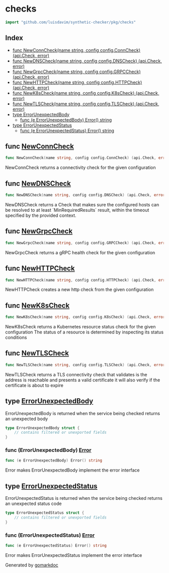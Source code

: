 <!-- Code generated by gomarkdoc. DO NOT EDIT -->

# checks

```go
import "github.com/luisdavim/synthetic-checker/pkg/checks"
```

## Index

- [func NewConnCheck(name string, config config.ConnCheck) (api.Check, error)](<#func-newconncheck>)
- [func NewDNSCheck(name string, config config.DNSCheck) (api.Check, error)](<#func-newdnscheck>)
- [func NewGrpcCheck(name string, config config.GRPCCheck) (api.Check, error)](<#func-newgrpccheck>)
- [func NewHTTPCheck(name string, config config.HTTPCheck) (api.Check, error)](<#func-newhttpcheck>)
- [func NewK8sCheck(name string, config config.K8sCheck) (api.Check, error)](<#func-newk8scheck>)
- [func NewTLSCheck(name string, config config.TLSCheck) (api.Check, error)](<#func-newtlscheck>)
- [type ErrorUnexpectedBody](<#type-errorunexpectedbody>)
  - [func (e ErrorUnexpectedBody) Error() string](<#func-errorunexpectedbody-error>)
- [type ErrorUnexpectedStatus](<#type-errorunexpectedstatus>)
  - [func (e ErrorUnexpectedStatus) Error() string](<#func-errorunexpectedstatus-error>)


## func [NewConnCheck](<https://github.com/luisdavim/synthetic-checker/blob/main/pkg/checks/conn.go#L21>)

```go
func NewConnCheck(name string, config config.ConnCheck) (api.Check, error)
```

NewConnCheck returns a connectivity check for the given configuration

## func [NewDNSCheck](<https://github.com/luisdavim/synthetic-checker/blob/main/pkg/checks/dns.go#L22>)

```go
func NewDNSCheck(name string, config config.DNSCheck) (api.Check, error)
```

NewDNSCheck returns a Check that makes sure the configured hosts can be resolved to at least \`MinRequiredResults\` result, within the timeout specified by the provided context.

## func [NewGrpcCheck](<https://github.com/luisdavim/synthetic-checker/blob/main/pkg/checks/grpc.go#L66>)

```go
func NewGrpcCheck(name string, config config.GRPCCheck) (api.Check, error)
```

NewGrpcCheck returns a gRPC health check for the given configuration

## func [NewHTTPCheck](<https://github.com/luisdavim/synthetic-checker/blob/main/pkg/checks/http.go#L47>)

```go
func NewHTTPCheck(name string, config config.HTTPCheck) (api.Check, error)
```

NewHTTPCheck creates a new http check from the given configuration

## func [NewK8sCheck](<https://github.com/luisdavim/synthetic-checker/blob/main/pkg/checks/k8s.go#L32>)

```go
func NewK8sCheck(name string, config config.K8sCheck) (api.Check, error)
```

NewK8sCheck returns a Kubernetes resource status check for the given configuration The status of a resource is determined by inspecting its status conditions

## func [NewTLSCheck](<https://github.com/luisdavim/synthetic-checker/blob/main/pkg/checks/tls.go#L24>)

```go
func NewTLSCheck(name string, config config.TLSCheck) (api.Check, error)
```

NewTLSCheck returns a TLS connectivity check that validates is the address is reachable and presents a valid certificate it will also verify if the certificate is about to expire

## type [ErrorUnexpectedBody](<https://github.com/luisdavim/synthetic-checker/blob/main/pkg/checks/http.go#L36-L39>)

ErrorUnexpectedBody is returned when the service being checked returns an unexpected body

```go
type ErrorUnexpectedBody struct {
    // contains filtered or unexported fields
}
```

### func \(ErrorUnexpectedBody\) [Error](<https://github.com/luisdavim/synthetic-checker/blob/main/pkg/checks/http.go#L42>)

```go
func (e ErrorUnexpectedBody) Error() string
```

Error makes ErrorUnexpectedBody implement the error interface

## type [ErrorUnexpectedStatus](<https://github.com/luisdavim/synthetic-checker/blob/main/pkg/checks/http.go#L25-L28>)

ErrorUnexpectedStatus is returned when the service being checked returns an unexpected status code

```go
type ErrorUnexpectedStatus struct {
    // contains filtered or unexported fields
}
```

### func \(ErrorUnexpectedStatus\) [Error](<https://github.com/luisdavim/synthetic-checker/blob/main/pkg/checks/http.go#L31>)

```go
func (e ErrorUnexpectedStatus) Error() string
```

Error makes ErrorUnexpectedStatus implement the error interface



Generated by [gomarkdoc](<https://github.com/princjef/gomarkdoc>)
